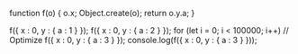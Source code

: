 
function f(o) {
  o.x;
  Object.create(o);
  return o.y.a;
}

f({ x : 0, y : { a : 1 } });
f({ x : 0, y : { a : 2 } });
for (let i = 0; i < 100000; i++) // Optimize
  f({ x : 0, y : { a : 3 } });
console.log(f({ x : 0, y : { a : 3 } }));
